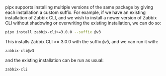 pipx supports installing multiple versions of the same package by giving each installation a custom suffix. For example, if we have an existing installation of Zabbix CLI, and we wish to install a newer version of Zabbix CLI without shadowing or overwriting the existing installation, we can do so:

```bash
pipx install zabbix-cli>=3.0.0 --suffix @v3
```

This installs Zabbix CLI >= 3.0.0 with the suffix `@v3`, and we can run it with:

```bash
zabbix-cli@v3
```

and the existing installation can be run as usual:

```bash
zabbix-cli
```
